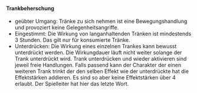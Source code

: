 #### Trankbeherschung

* geübter Umgang: Tränke zu sich nehmen ist eine Bewegungshandlung und provoziert keine Gelegenheitsangriffe.
* Eingestimmt: Die Wirkung von langanhaltenden Tränken ist mindestends 3 Stunden. Das gilt nur für konsumierte
Tränke.
* Unterdrücken: Die Wirkung eines einzelnen Trankes kann bewusst unterdrückt werden. Die Wirkungdauer läuft nicht
weiter solange der Trank unterdrückt wird. Trank unterdrücken und wieder aktivieren sind jeweil freie Handlungen.
Falls passend kann der Charakter der einen weiteren Trank trinkt der den selben Effekt wie der unterdrückte hat die
Effektstärken addieren. Es sind so aber keine Effektstärken über 4 erlaubt. Der Spielleiter hat hier das letzte Wort.
